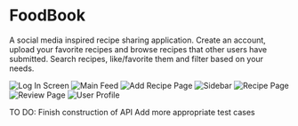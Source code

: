 # FoodBook

A social media inspired recipe sharing application. 
Create an account, upload your favorite recipes and browse recipes that other users have submitted. Search recipes, like/favorite them and
filter based on your needs.

![Log In Screen](http://i.imgur.com/DB6xxbG.png "Log In Screen")
![Main Feed](http://i.imgur.com/yilrfOu.png "Main Feed")
![Add Recipe Page](http://i.imgur.com/YsDBQQ9.png "Add Recipe Page")
![Sidebar](http://i.imgur.com/Q0xlmH3.png "Sidebar")
![Recipe Page](http://i.imgur.com/VIXr48d.png "Recipe Page")
![Review Page](http://i.imgur.com/QNK8fhK.png "Review Page")
![User Profile](http://i.imgur.com/FU2ubhE.png "User Profile")

TO DO: Finish construction of API
       Add more appropriate test cases
